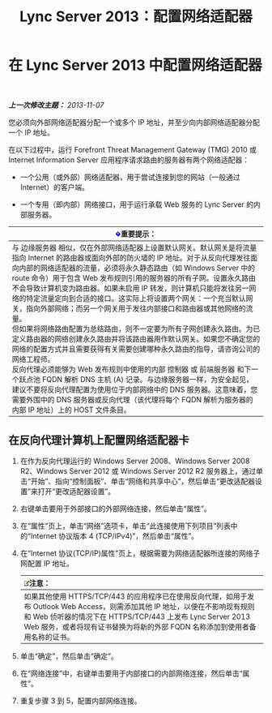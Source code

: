﻿---
title: Lync Server 2013：配置网络适配器
TOCTitle: 配置网络适配器
ms:assetid: 6519ed80-020f-47a3-851c-03dea5eac5d9
ms:mtpsurl: https://technet.microsoft.com/zh-cn/library/Gg429707(v=OCS.15)
ms:contentKeyID: 49313064
ms.date: 05/19/2016
mtps_version: v=OCS.15
ms.translationtype: HT
---

# 在 Lync Server 2013 中配置网络适配器

 

_**上一次修改主题：** 2013-11-07_

您必须向外部网络适配器分配一个或多个 IP 地址，并至少向内部网络适配器分配一个 IP 地址。

在以下过程中，运行 Forefront Threat Management Gateway (TMG) 2010 或 Internet Information Server 应用程序请求路由的服务器有两个网络适配器：

  - 一个公用（或外部）网络适配器，用于尝试连接到您的网站（一般通过 Internet）的客户端。

  - 一个专用（即内部）网络接口，用于运行承载 Web 服务的 Lync Server 的内部服务器。

<table>
<thead>
<tr class="header">
<th><img src="images/Gg398794.important(OCS.15).gif" title="important" alt="important" />重要提示：</th>
</tr>
</thead>
<tbody>
<tr class="odd">
<td>与 边缘服务器 相似，仅在外部网络适配器上设置默认网关。默认网关是将流量指向 Internet 的路由器或面向外部的防火墙的 IP 地址。对于从反向代理发往面向内部的网络适配器的流量，必须将永久静态路由（如 Windows Server 中的 route 命令）用于包含 Web 发布规则引用的服务器的所有子网。设置永久路由不会导致计算机变为路由器。如果未启用 IP 转发，则计算机只能将发往另一网络的特定流量定向到合适的接口。这实际上将设置两个网关：一个充当默认网关，指向外部网络；而另一个网关用于发往内部接口和路由器或其他网络的流量。<br />
但如果将网络路由配置为总结路由，则不一定要为所有子网创建永久路由。为已定义路由器的网络创建永久路由并将该路由器用作默认网关。如果您不确定您的网络的配置方式并且需要获得有关需要创建哪种永久路由的指导，请咨询公司的网络工程师。<br />
反向代理必须能够为 Web 发布规则中使用的内部 控制器 或 前端服务器 和下一个跃点池 FQDN 解析 DNS 主机 (A) 记录。与边缘服务器一样，为安全起见，建议不要将反向代理配置为使用位于内部网络中的 DNS 服务器。这意味着，您需要外围中的 DNS 服务器或反向代理（该代理将每个 FQDN 解析为服务器的内部 IP 地址）上的 HOST 文件条目。</td>
</tr>
</tbody>
</table>


## 在反向代理计算机上配置网络适配器卡

1.  在作为反向代理运行的 Windows Server 2008、Windows Server 2008 R2、Windows Server 2012 或 Windows Server 2012 R2 服务器上，通过单击“开始”、指向“控制面板”、单击“网络和共享中心”，然后单击“更改适配器设置”来打开“更改适配器设置”。

2.  右键单击要用于外部接口的外部网络连接，然后单击“属性”。

3.  在“属性”页上，单击“网络”选项卡，单击“此连接使用下列项目”列表中的“Internet 协议版本 4 (TCP/IPv4)”，然后单击“属性”。

4.  在“Internet 协议(TCP/IP)属性”页上，根据需要为网络适配器所连接的网络子网配置 IP 地址。
    
    <table>
    <thead>
    <tr class="header">
    <th><img src="images/Dn783119.note(OCS.15).gif" title="note" alt="note" />注意：</th>
    </tr>
    </thead>
    <tbody>
    <tr class="odd">
    <td>如果其他使用 HTTPS/TCP/443 的应用程序已在使用反向代理，如用于发布 Outlook Web Access，则需添加其他 IP 地址，以便在不影响现有规则和 Web 侦听器的情况下在 HTTPS/TCP/443 上发布 Lync Server 2013 Web 服务，或者将现有证书替换为将新的外部 FQDN 名称添加到使用者备用名称的证书。</td>
    </tr>
    </tbody>
    </table>


5.  单击“确定”，然后单击“确定”。

6.  在“网络连接”中，右键单击要用于内部接口的内部网络连接，然后单击“属性”。

7.  重复步骤 3 到 5，配置内部网络连接。

